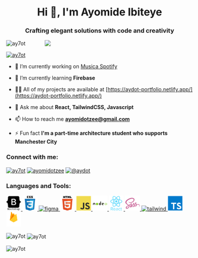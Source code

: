 <h1 align="center">Hi 👋, I'm Ayomide Ibiteye</h1>
<h3 align="center">Crafting elegant solutions with code and creativity</h3>
<img align='right' width='400' src='https://miro.medium.com/v2/resize:fit:720/1*IRGHmiGsa16stedQvIaZfw.gif'>

<p align="left"> <img src="https://komarev.com/ghpvc/?username=ay7ot&label=Profile%20views&color=0e75b6&style=flat" alt="ay7ot" /> </p>

<p align="left"> <a href="https://twitter.com/ay7ot" target="blank"><img src="https://img.shields.io/twitter/follow/ay7ot?logo=twitter&style=for-the-badge" alt="ay7ot" /></a> </p>

- 🔭 I’m currently working on [Musica Spotify](https://github.com/Ay7ot/musica-typescript)

- 🌱 I’m currently learning **Firebase**

- 👨‍💻 All of my projects are available at [https://aydot-portfolio.netlify.app/](https://aydot-portfolio.netlify.app/)

- 💬 Ask me about **React, TailwindCSS, Javascript**

- 📫 How to reach me **ayomidotzee@gmail.com**

- ⚡ Fun fact **I'm a part-time architecture student who supports Manchester City**

<h3 align="left">Connect with me:</h3>
<p align="left">
<a href="https://twitter.com/ay7ot" target="blank"><img align="center" src="https://raw.githubusercontent.com/rahuldkjain/github-profile-readme-generator/master/src/images/icons/Social/twitter.svg" alt="ay7ot" height="30" width="40" /></a>
<a href="https://instagram.com/ayomidotzee" target="blank"><img align="center" src="https://raw.githubusercontent.com/rahuldkjain/github-profile-readme-generator/master/src/images/icons/Social/instagram.svg" alt="ayomidotzee" height="30" width="40" /></a>
<a href="https://medium.com/@aydot" target="blank"><img align="center" src="https://raw.githubusercontent.com/rahuldkjain/github-profile-readme-generator/master/src/images/icons/Social/medium.svg" alt="@aydot" height="30" width="40" /></a>
</p>

<h3 align="left">Languages and Tools:</h3>
<p align="left"> <a href="https://getbootstrap.com" target="_blank" rel="noreferrer"> <img src="https://raw.githubusercontent.com/devicons/devicon/master/icons/bootstrap/bootstrap-plain-wordmark.svg" alt="bootstrap" width="40" height="40"/> </a> <a href="https://www.w3schools.com/css/" target="_blank" rel="noreferrer"> <img src="https://raw.githubusercontent.com/devicons/devicon/master/icons/css3/css3-original-wordmark.svg" alt="css3" width="40" height="40"/> </a> <a href="https://www.figma.com/" target="_blank" rel="noreferrer"> <img src="https://www.vectorlogo.zone/logos/figma/figma-icon.svg" alt="figma" width="40" height="40"/> </a> <a href="https://www.w3.org/html/" target="_blank" rel="noreferrer"> <img src="https://raw.githubusercontent.com/devicons/devicon/master/icons/html5/html5-original-wordmark.svg" alt="html5" width="40" height="40"/> </a> <a href="https://developer.mozilla.org/en-US/docs/Web/JavaScript" target="_blank" rel="noreferrer"> <img src="https://raw.githubusercontent.com/devicons/devicon/master/icons/javascript/javascript-original.svg" alt="javascript" width="40" height="40"/> </a> <a href="https://nodejs.org" target="_blank" rel="noreferrer"> <img src="https://raw.githubusercontent.com/devicons/devicon/master/icons/nodejs/nodejs-original-wordmark.svg" alt="nodejs" width="40" height="40"/> </a> <a href="https://reactjs.org/" target="_blank" rel="noreferrer"> <img src="https://raw.githubusercontent.com/devicons/devicon/master/icons/react/react-original-wordmark.svg" alt="react" width="40" height="40"/> </a> <a href="https://sass-lang.com" target="_blank" rel="noreferrer"> <img src="https://raw.githubusercontent.com/devicons/devicon/master/icons/sass/sass-original.svg" alt="sass" width="40" height="40"/> </a> <a href="https://tailwindcss.com/" target="_blank" rel="noreferrer"> <img src="https://www.vectorlogo.zone/logos/tailwindcss/tailwindcss-icon.svg" alt="tailwind" width="40" height="40"/> </a> <a href="https://www.typescriptlang.org/" target="_blank" rel="noreferrer"> <img src="https://raw.githubusercontent.com/devicons/devicon/master/icons/typescript/typescript-original.svg" alt="typescript" width="40" height="40"/> </a><a href="https://www.w3.org/html/" target="_blank" rel="noreferrer"> <img src="https://raw.githubusercontent.com/devicons/devicon/master/icons/firebase/firebase-original-wordmark.svg" alt="firebase" width="40" height="40"/> </a> </p>

<p><img align="left" src="https://github-readme-stats.vercel.app/api/top-langs?username=ay7ot&show_icons=true&locale=en&layout=compact" alt="ay7ot" /></p>

<p>&nbsp;<img align="center" src="https://github-readme-stats.vercel.app/api?username=ay7ot&show_icons=true&locale=en" alt="ay7ot" /></p>

<p><img align="center" src="https://github-readme-streak-stats.herokuapp.com/?user=ay7ot&" alt="ay7ot" /></p>
